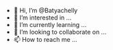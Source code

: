 - 👋 Hi, I’m @Batyachelly
- 👀 I’m interested in ...
- 🌱 I’m currently learning ...
- 💞️ I’m looking to collaborate on ...
- 📫 How to reach me ...

<!---
Batyachelly/Batyachelly is a ✨ special ✨ repository because its `README.md` (this file) appears on your GitHub profile.
You can click the Preview link to take a look at your changes.
--->
